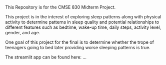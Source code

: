 This Repository is for the CMSE 830 Midterm Project.

This project is in the interest of exploring sleep patterns along with physical activity to determine patterns in sleep quality and potential relationships to different features such as bedtime, wake-up time, daily steps, activity level, gender, and age.

One goal of this project for the final is to determine whether the trope of teenagers going to bed later providing worse sleeping patterns is true.

The streamlit app can be found here: ...
